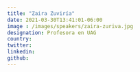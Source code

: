 ```yaml
---
title: "Zaira Zuviría"
date: 2021-03-30T13:41:01-06:00
image : /images/speakers/zaira-zuriva.jpg
designation: Profesora en UAG
country: 
twitter: 
linkedin: 
github: 
---
```


